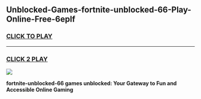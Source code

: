 
## Unblocked-Games-fortnite-unblocked-66-Play-Online-Free-6eplf
<h3>
<a href="https://premium76.site?title=fortnite-unblocked-66&ref=26A">CLICK TO PLAY</a></h3>
<hr>

<h3>
<a href="https://premium76.site?title=fortnite-unblocked-66&ref=26A">CLICK 2 PLAY</a>
  
</h3>

<a href="https://premium76.site?title=fortnite-unblocked-66&ref=26A"><img src="https://clearcache.store/games.png"></a>


**fortnite-unblocked-66 games unblocked: Your Gateway to Fun and Accessible Online Gaming**
